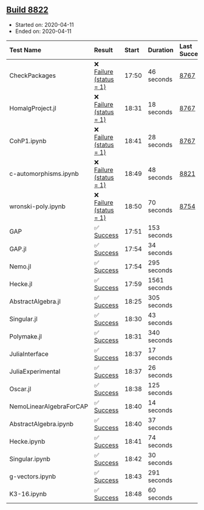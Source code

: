 ## [Build 8822](https://oscarci.mathematik.uni-kl.de/job/oscar/8822/)

* Started on: 2020-04-11
* Ended on: 2020-04-11

| Test Name    | Result | Start | Duration | Last Success | First Failure |
|:-------------|:-------|:------|:---------|:-------------|:--------------|
| CheckPackages | ❌ [Failure (status = 1)](https://oscarci.mathematik.uni-kl.de/job/oscar/8822/artifact/logs/build-8822/CheckPackages.log) | 17:50 | 46 seconds | [8767](https://oscarci.mathematik.uni-kl.de/job/oscar/8767/) | [8768](https://oscarci.mathematik.uni-kl.de/job/oscar/8768/) |
| HomalgProject.jl | ❌ [Failure (status = 1)](https://oscarci.mathematik.uni-kl.de/job/oscar/8822/artifact/logs/build-8822/HomalgProject.jl.log) | 18:31 | 18 seconds | [8767](https://oscarci.mathematik.uni-kl.de/job/oscar/8767/) | [8768](https://oscarci.mathematik.uni-kl.de/job/oscar/8768/) |
| CohP1.ipynb | ❌ [Failure (status = 1)](https://oscarci.mathematik.uni-kl.de/job/oscar/8822/artifact/logs/build-8822/CohP1.ipynb.log) | 18:41 | 28 seconds | [8767](https://oscarci.mathematik.uni-kl.de/job/oscar/8767/) | [8768](https://oscarci.mathematik.uni-kl.de/job/oscar/8768/) |
| c-automorphisms.ipynb | ❌ [Failure (status = 1)](https://oscarci.mathematik.uni-kl.de/job/oscar/8822/artifact/logs/build-8822/c-automorphisms.ipynb.log) | 18:49 | 48 seconds | [8821](https://oscarci.mathematik.uni-kl.de/job/oscar/8821/) | [8822](https://oscarci.mathematik.uni-kl.de/job/oscar/8822/) |
| wronski-poly.ipynb | ❌ [Failure (status = 1)](https://oscarci.mathematik.uni-kl.de/job/oscar/8822/artifact/logs/build-8822/wronski-poly.ipynb.log) | 18:50 | 70 seconds | [8754](https://oscarci.mathematik.uni-kl.de/job/oscar/8754/) | [8755](https://oscarci.mathematik.uni-kl.de/job/oscar/8755/) |
| GAP | ✅ [Success](https://oscarci.mathematik.uni-kl.de/job/oscar/8822/artifact/logs/build-8822/GAP.log) | 17:51 | 153 seconds |  |  |
| GAP.jl | ✅ [Success](https://oscarci.mathematik.uni-kl.de/job/oscar/8822/artifact/logs/build-8822/GAP.jl.log) | 17:54 | 34 seconds |  |  |
| Nemo.jl | ✅ [Success](https://oscarci.mathematik.uni-kl.de/job/oscar/8822/artifact/logs/build-8822/Nemo.jl.log) | 17:54 | 295 seconds |  |  |
| Hecke.jl | ✅ [Success](https://oscarci.mathematik.uni-kl.de/job/oscar/8822/artifact/logs/build-8822/Hecke.jl.log) | 17:59 | 1561 seconds |  |  |
| AbstractAlgebra.jl | ✅ [Success](https://oscarci.mathematik.uni-kl.de/job/oscar/8822/artifact/logs/build-8822/AbstractAlgebra.jl.log) | 18:25 | 305 seconds |  |  |
| Singular.jl | ✅ [Success](https://oscarci.mathematik.uni-kl.de/job/oscar/8822/artifact/logs/build-8822/Singular.jl.log) | 18:30 | 43 seconds |  |  |
| Polymake.jl | ✅ [Success](https://oscarci.mathematik.uni-kl.de/job/oscar/8822/artifact/logs/build-8822/Polymake.jl.log) | 18:31 | 340 seconds |  |  |
| JuliaInterface | ✅ [Success](https://oscarci.mathematik.uni-kl.de/job/oscar/8822/artifact/logs/build-8822/JuliaInterface.log) | 18:37 | 17 seconds |  |  |
| JuliaExperimental | ✅ [Success](https://oscarci.mathematik.uni-kl.de/job/oscar/8822/artifact/logs/build-8822/JuliaExperimental.log) | 18:37 | 26 seconds |  |  |
| Oscar.jl | ✅ [Success](https://oscarci.mathematik.uni-kl.de/job/oscar/8822/artifact/logs/build-8822/Oscar.jl.log) | 18:38 | 125 seconds |  |  |
| NemoLinearAlgebraForCAP | ✅ [Success](https://oscarci.mathematik.uni-kl.de/job/oscar/8822/artifact/logs/build-8822/NemoLinearAlgebraForCAP.log) | 18:40 | 14 seconds |  |  |
| AbstractAlgebra.ipynb | ✅ [Success](https://oscarci.mathematik.uni-kl.de/job/oscar/8822/artifact/logs/build-8822/AbstractAlgebra.ipynb.log) | 18:40 | 37 seconds |  |  |
| Hecke.ipynb | ✅ [Success](https://oscarci.mathematik.uni-kl.de/job/oscar/8822/artifact/logs/build-8822/Hecke.ipynb.log) | 18:41 | 74 seconds |  |  |
| Singular.ipynb | ✅ [Success](https://oscarci.mathematik.uni-kl.de/job/oscar/8822/artifact/logs/build-8822/Singular.ipynb.log) | 18:42 | 30 seconds |  |  |
| g-vectors.ipynb | ✅ [Success](https://oscarci.mathematik.uni-kl.de/job/oscar/8822/artifact/logs/build-8822/g-vectors.ipynb.log) | 18:43 | 291 seconds |  |  |
| K3-16.ipynb | ✅ [Success](https://oscarci.mathematik.uni-kl.de/job/oscar/8822/artifact/logs/build-8822/K3-16.ipynb.log) | 18:48 | 60 seconds |  |  |
